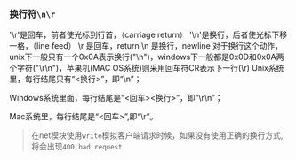 ### 换行符`\n\r`
'\r'是回车，前者使光标到行首，（carriage return）
'\n'是换行，后者使光标下移一格，（line feed）
\r 是回车，return
\n 是换行，newline
对于换行这个动作，unix下一般只有一个0x0A表示换行("\n")，windows下一般都是0x0D和0x0A两个字符("\r\n")，苹果机(MAC OS系统)则采用回车符CR表示下一行(\r)
Unix系统里，每行结尾只有“<换行>”，即“\n”；

Windows系统里面，每行结尾是“<回车><换行>”，即“\r\n”；

Mac系统里，每行结尾是“<回车>”,即“\r”。

>在net模块使用`write`模拟客户端请求时候，如果没有使用正确的换行方式,将会出现`400 bad request`
